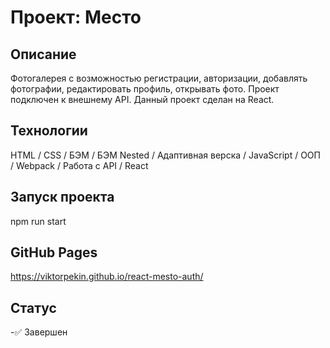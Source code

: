 # Проект: Место

## Описание
Фотогалерея с возможностью регистрации, авторизации, добавлять фотографии, редактировать профиль, открывать фото. Проект подключен к внешнему API.
Данный проект сделан на React.

## Технологии

HTML / CSS / БЭМ / БЭМ Nested / Адаптивная верска / JavaScript / ООП / Webpack /
Работа с API / React

## Запуск проекта
npm run start

## GitHub Pages

https://viktorpekin.github.io/react-mesto-auth/

## Статус
-✅ Завершен
